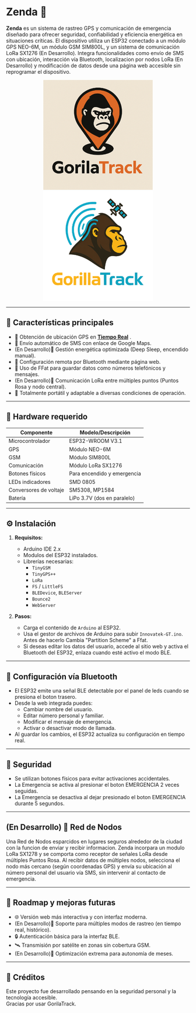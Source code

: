 # Zenda 📡

**Zenda** es un sistema de rastreo GPS y comunicación de emergencia diseñado para ofrecer seguridad, confiabilidad y eficiencia energética en situaciones críticas. El dispositivo utiliza un ESP32 conectado a un módulo GPS NEO-6M, un módulo GSM SIM800L, y un sistema de comunicación LoRa SX1276 (En Desarrollo). Integra funcionalidades como envío de SMS con ubicación, interacción vía Bluetooth, localizacion por nodos LoRa (En Desarrollo) y modificación de datos desde una página web accesible sin reprogramar el dispositivo.

<p align="center">
<img width="300" src="extras/img.png" alt="Descripción de la imagen 1" >            <img width="300" src="extras/Logo2.png" alt="Descripción de la imagen 2" >                       
</p>

---

## 🧠 Características principales

- 📍 Obtención de ubicación GPS en [**Tiempo Real**](https://noelcruz1.github.io/GorillaTrack/Tracking-Web/FrontEnd/Html/Track.html) .
- 📲 Envío automático de SMS con enlace de Google Maps.
- (En Desarrollo)🔋 Gestión energética optimizada (Deep Sleep, encendido manual).
- 🧠 Configuración remota por Bluetooth mediante página web.
- 💾 Uso de FFat para guardar datos como números telefónicos y mensajes.
- (En Desarrollo)📡 Comunicación LoRa entre múltiples puntos (Puntos Rosa y nodo central).
- 🔧 Totalmente portátil y adaptable a diversas condiciones de operación.

---

## 🔧 Hardware requerido

| Componente            | Modelo/Descripción                       |
|----------------------|-------------------------------------------|
| Microcontrolador     | ESP32-WROOM V3.1 |
| GPS                  | Módulo NEO-6M                            |
| GSM                  | Módulo SIM800L                           |
| Comunicación         | Módulo LoRa SX1276                       |
| Botones físicos      | Para encendido y emergencia              |
| LEDs indicadores     | SMD 0805                      |
| Conversores de voltaje | SM5308, MP1584 |
| Batería              | LiPo 3.7V (dos en paralelo)        |

---


## ⚙️ Instalación

1. **Requisitos:**
   - Arduino IDE 2.x
   - Modulos del ESP32 instalados.
   - Librerías necesarias:
     - `TinyGSM`
     - `TinyGPS++`
     - `LoRa`
     - `FS` / `LittleFS`
     - `BLEDevice`, `BLEServer`
     - `Bounce2`
     - `WebServer`

2. **Pasos:**
   - Carga el contenido de `Arduino` al ESP32.
   - Usa el gestor de archivos de Arduino para subir `Innovatek-GT.ino`. Antes de hacerlo Cambia "Partition Scheme" a Ffat.
   - Si deseas editar los datos del usuario, accede al sitio web y activa el Bluetooth del ESP32, enlaza cuando esté activo el modo BLE.

---

## 📱 Configuración vía Bluetooth

- El ESP32 emite una señal BLE detectable por el panel de leds cuando se presiona el boton trasero.
- Desde la web integrada puedes:
  - Cambiar nombre del usuario.
  - Editar número personal y familiar.
  - Modificar el mensaje de emergencia.
  - Activar o desactivar modo de llamada.
- Al guardar los cambios, el ESP32 actualiza su configuración en tiempo real.

---

## 🔐 Seguridad

- Se utilizan botones físicos para evitar activaciones accidentales.
- La Emergencia se activa al presionar el boton EMERGENCIA 2 veces seguidas.
- La Emergencia se desactiva al dejar presionado el boton EMERGENCIA durante 5 segundos.

---

## (En Desarrollo) 🧭  Red de Nodos

Una Red de Nodos esparcidos en lugares seguros alrededor de la ciudad con la funcion de enviar y recibir informacion.
Zenda incorpara un modulo LoRa SX1278 y se comporta como receptor de señales LoRa desde múltiples Puntos Rosa. Al recibir datos de múltiples nodos, selecciona el nodo más cercano (según coordenadas GPS) y envía su ubicación al número personal del usuario vía SMS, sin intervenir al contacto de emergencia. 

---

## 🚧 Roadmap y mejoras futuras

- 🌐 Versión web más interactiva y con interfaz moderna.
- (En Desarrollo)📡 Soporte para múltiples modos de rastreo (en tiempo real, histórico).
- 🔒 Autenticación básica para la interfaz BLE.
- 🛰️ Transmisión por satélite en zonas sin cobertura GSM.
- (En Desarrollo)🔋 Optimización extrema para autonomía de meses.

---

## 🧪 Créditos

Este proyecto fue desarrollado pensando en la seguridad personal y la tecnología accesible.  
Gracias por usar GorilaTrack.
